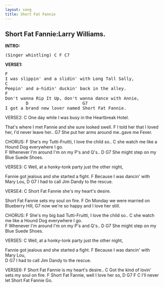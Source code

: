 ```yaml
---
layout: song
title: Short Fat Fannie
---
```


## Short Fat Fannie:Larry Williams.

**INTRO:** 
<pre>
(Singer whistling) C F C7
</pre>
**VERSE1:**
<pre>
F
I was slippin' and a slidin' with Long Tall Sally,
C
Peepin' and a-hidin' duckin' back in the alley.
F
Don't wanna Rip It Up, don't wanna dance with Annie,
        D                     G7
I got a brand new lover named Short Fat Fannie. 
</pre>
VERSE2:
C
One day while I was busy in the Heartbreak Hotel.
 
That's where I met Fannie and she sure looked swell.
  F
I told her that I loved her, I'd never leave her..
G7
She put her arms around me..gave me Fever.
 
CHORUS:
F
She's my Tutti-Fruitti, I love the child so..
    C
she watch me like a Hound Dog everywhere I go.    
F
Whenever I'm around I'm on my P's and Q's..
D                    G7
She might step on my Blue Suede Shoes.
 
VERSE3:
C
Well, at a honky-tonk party just the other night,
 
Fannie got jealous and she started a fight.
        F
Because I was dancin' with Mary Lou,
D                              G7
I had to call Jim Dandy to the rescue.
 
VERSE4:
C
Short Fat Fannie she's my heart's desire.
 
Short Fat Fannie sets my soul on fire.
   F
On Monday we were married on Blueberry Hill,
G7
now we're so happy and I love her still.
 
CHORUS:
F
She's my big bad Tutti-Fruitti, I love the child so..
    C
she watch me like a Hound Dog everywhere I go.    
F
Whenever I'm around I'm on my P's and Q's..
D                    G7
She might step on my Blue Suede Shoes.
 
VERSE5:
C
Well, at a honky-tonk party just the other night,
 
Fannie got jealous and she started a fight.
  F
Because I was dancin' with Mary Lou,         
D                     G7
I had to call Jim Dandy to the rescue. 

VERSE6:
F
Short Fat Fannie is my heart's desire..
C
Got the kind of lovin' sets my soul on fire.
F
Short Fat Fannie, well I love her so,
D          G7            F      C
I'll never let Short Fat Fannie Go.